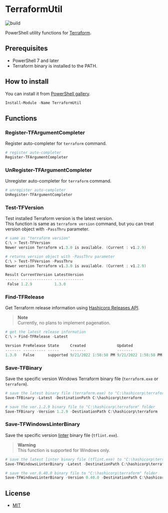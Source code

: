 # TerraformUtil

![build](https://github.com/stknohg/TerraformUtil/workflows/build/badge.svg)

PowerShell utility functions for [Terraform](https://www.terraform.io/).

## Prerequisites

* PowerShell 7 and later
* Terraform binary is installed to the PATH.

## How to install

You can install it from [PowerShell gallery](https://www.powershellgallery.com/packages/TerraformUtil/).

```powershell
Install-Module -Name TerraformUtil
```

## Functions

### Register-TFArgumentCompleter

Register auto-completer for `terraform` command.

```powershell
# register auto-completer
Register-TFArgumentCompleter
```

### UnRegister-TFArgumentCompleter

Unregister auto-completer for `terraform` command.

```powershell
# unregister auto-completer
UnRegister-TFArgumentCompleter
```

### Test-TFVersion

Test installed Terraform version is the latest version.  
This function is same as `terraform version` command, but you can treat version object with `-PassThru` parameter.

```powershell
# same as "terraform version"
C:\ > Test-TFVersion
Newer version Terraform v1.3.0 is available. (Current : v1.2.9)

# returns version object with -PassThru parameter
C:\ > Test-TFVersion -PassThru
Newer version Terraform v1.3.0 is available. (Current : v1.2.9)

Result CurrentVersion LatestVersion
------ -------------- -------------
 False 1.2.9          1.3.0
```

### Find-TFRelease

Get Terraform release information using [Hashicorp Releases API](https://releases.hashicorp.com/docs/api/v1/#operation/listReleasesV1).

> **Note**  
> Currently, no plans to implement pagenation.

```powershell
# get the latest release information
C:\ > Find-TFRelease -Latest

Version PreRelease State     Created              Updated
------- ---------- -----     -------              -------
1.3.0   False      supported 9/21/2022 1:58:58 PM 9/21/2022 1:58:58 PM
```

### Save-TFBinary

Save the specific version Windows Terraform binary file (`terraform.exe` or `terraform`).  

```powershell
# save the latest binary file (terraform.exe) to "C:\hashicorp\terraform" folder
Save-TFBinary -Latest -DestinationPath C:\hashicorp\terraform

# save the ver.1.2.9 binary file to "C:\hashicorp\terraform" folder
Save-TFBinary -Version 1.2.9 -DestinationPath C:\hashicorp\terraform
```

### Save-TFWindowsLinterBinary

Save the specific version [linter](https://github.com/terraform-linters/tflint) binary file (`tflint.exe`).  

> **Warning**  
> This function is supported for Windows only.

```powershell
# save the latest linter binary file (tflint.exe) to "C:\hashicorp\terraform" folder
Save-TFWindowsLinterBinary -Latest -DestinationPath C:\hashicorp\terraform

# save the ver.0.40.0 binary file to "C:\hashicorp\terraform" folder
Save-TFWindowsLinterBinary -Version 0.40.0 -DestinationPath C:\hashicorp\terraform
```

## License

* [MIT](./LICENSE)
